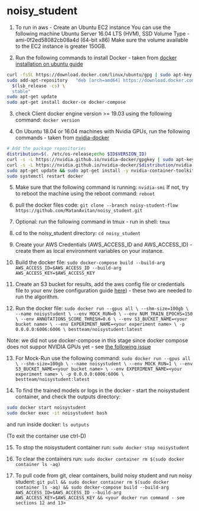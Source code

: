 # noisy_student

1. To run in aws - Create an Ubuntu EC2 instance
You can use the following machine Ubuntu Server 16.04 LTS (HVM), SSD Volume Type - ami-0f2ed58082cb08a4d (64-bit x86)
Make sure the volume available to the EC2 instance is greater 150GB.

2. Run the following commands to install Docker - taken from [docker installation on ubuntu guide](https://docs.docker.com/engine/install/ubuntu/)
```sh
curl -fsSL https://download.docker.com/linux/ubuntu/gpg | sudo apt-key add -
sudo add-apt-repository   "deb [arch=amd64] https://download.docker.com/linux/ubuntu \
  $(lsb_release -cs) \
  stable"
sudo apt-get update
sudo apt-get install docker-ce docker-compose
```

3. check Client docker engine version >= 19.03 using the following command:
`docker version`

4. On Ubuntu 18.04 or 16.04 machines with Nvidia GPUs, run the following commands - taken from [nvidia-docker](https://github.com/NVIDIA/nvidia-docker])
```sh
# Add the package repositories
distribution=$(. /etc/os-release;echo $ID$VERSION_ID)
curl -s -L https://nvidia.github.io/nvidia-docker/gpgkey | sudo apt-key add -
curl -s -L https://nvidia.github.io/nvidia-docker/$distribution/nvidia-docker.list | sudo tee /etc/apt/sources.list.d/nvidia-docker.list
sudo apt-get update && sudo apt-get install -y nvidia-container-toolkit nvidia-cuda-toolkit
sudo systemctl restart docker
```

5. Make sure that the following command is running:
`nvidia-smi`
If not, try to reboot the machine using the reboot command:
`reboot`

6. pull the docker files code:
`git clone --branch noisy-student-flow https://github.com/MatanAvitan/noisy_student.git`

7. Optional: run the following command in tmux - run in shell:
`tmux`

8. cd to the noisy_student directory:
`cd noisy_student`

9. Create your AWS Credentials (AWS_ACCESS_ID and AWS_ACCESS_ID) - create them as local environment variables on your instance.

10. Build the docker file:
`sudo docker-compose build --build-arg AWS_ACCESS_ID=$AWS_ACCESS_ID --build-arg AWS_ACCESS_KEY=$AWS_ACCESS_KEY`

11. Create an S3 bucket for results, add the aws config file or credentials file to your env (see configuration guide [here](https://boto3.amazonaws.com/v1/documentation/api/latest/guide/configuration.html#guide-configuration)) - these two are needed to run the algorithm.

12. Run the docker file:
`sudo docker run --gpus all \
                 --shm-size=100gb \
                 --name noisystudent \
                 --env MOCK_RUN=0 \
                 --env NUM_TRAIN_EPOCHS=150 \
                 --env ANNOTATIONS_SCORE_THRESH=0.6 \
                 --env S3_BUCKET_NAME=<your bucket name> \
                 --env EXPERIMENT_NAME=<your experiment name> \
                 -p 0.0.0.0:6006:6006 \
                bestteam/noisystudent:latest`

Note: we did not use docker-compose in this stage since docker compose does not suppor NVIDIA GPUs yet - see [the following issue](https://github.com/docker/compose/issues/6691)

13. For Mock-Run use the following command:
`sudo docker run --gpus all \
                 --shm-size=100gb \
                 --name noisystudent \
                 --env MOCK_RUN=1 \
                 --env S3_BUCKET_NAME=<your bucket name> \
                 --env EXPERIMENT_NAME=<your experiment name> \
                 -p 0.0.0.0:6006:6006 \
                 bestteam/noisystudent:latest`

14. To find the trained models or logs in the docker - start the noisystudent container, and check the outputs directory:
```sh
sudo docker start noisystudent
sudo docker exec -it noisystudent bash
```
and run inside docker:
`ls outputs`

(To exit the container use ctrl-D)

15. To stop the noisystudent container run:
`sudo docker stop noisystudent`

16. To clear the containers run:
`sudo docker container rm $(sudo docker container ls -aq)`

17. To pull code from git, clear containers, build noisy student and run noisy student:
`git pull && sudo docker container rm $(sudo docker container ls -aq) && sudo docker-compose build --build-arg AWS_ACCESS_ID=$AWS_ACCESS_ID --build-arg AWS_ACCESS_KEY=$AWS_ACCESS_KEY && <your docker run command - see sections 12 and 13>`
